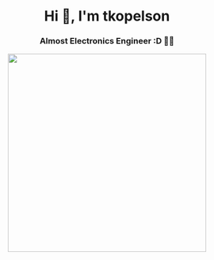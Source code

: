<h1 align="center">Hi 👋, I'm tkopelson</h1>
<h3 align="center">Almost Electronics Engineer :D 👨‍💻</h3>
<p align="center">
  <img src="https://github-readme-stats.vercel.app/api/top-langs/?username=tkopelson&langs_count=8&hide=Assembly,Makefile,Linker Script&hide_progress=true&theme=aura" width="400">
</p>
